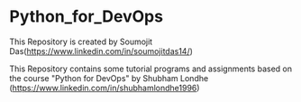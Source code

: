 # Python_for_DevOps
This Repository is created by Soumojit Das(https://www.linkedin.com/in/soumojitdas14/)

This Repository contains some tutorial programs and assignments based on the course "Python for DevOps" by Shubham Londhe (https://www.linkedin.com/in/shubhamlondhe1996)
